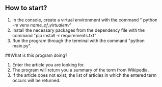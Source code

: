 ## How to start?
1) In the console, create a virtual environment with the command " python -m venv *name_of_virtualenv*"
2) Install the necessary packages from the dependency file with the command "pip install -r requirements.txt"
3) Run the program through the terminal with the command "python main.py".

##What is this program doing?
1) Enter the article you are looking for.
2) The program will return you a summary of the term from Wikipedia.
3) If the article does not exist, the list of articles in which the entered term occurs will be returned.